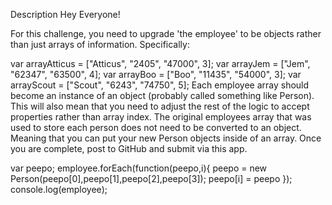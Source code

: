 Description
Hey Everyone!

For this challenge, you need to upgrade 'the employee' to be objects rather than just arrays of information. Specifically:

var arrayAtticus = ["Atticus", "2405", "47000", 3];
var arrayJem = ["Jem", "62347", "63500", 4];
var arrayBoo = ["Boo", "11435", "54000", 3];
var arrayScout = ["Scout", "6243", "74750", 5];
Each employee array should become an instance of an object (probably called something like Person).
This will also mean that you need to adjust the rest of the logic to accept properties rather than array index.
The original employees array that was used to store each person does not need to be converted to an object. Meaning that you can put your new Person objects inside of an array.
Once you are complete, post to GitHub and submit via this app.

var peepo;
employee.forEach(function(peepo,i){
	peepo = new Person(peepo[0],peepo[1],peepo[2],peepo[3]);
	peepo[i] = peepo
});
console.log(employee);
